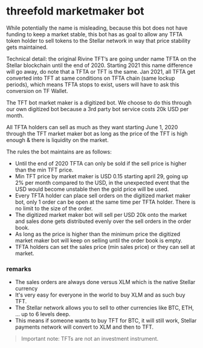 # threefold marketmaker bot

While potentially the name is misleading, because this bot does not have funding to keep a market stable, 
this bot has as goal to allow any TFTA token holder to sell tokens to the Stellar network in way that price stability gets maintained.

Technical detail: the original Rivine TFT’s are going under name TFTA on the Stellar blockchain until the end of 2020. Starting 2021 this name difference will go away, do note that a TFTA or TFT is the same. Jan 2021, all TFTA get converted into TFT at same conditions on TFTA chain (same lockup periods), which means TFTA stops to exist, users will have to ask this conversion on TF Wallet.

The TFT bot market maker is a digitized bot. We choose to do this through our own digitized bot because a 3rd party bot service costs 20k USD per month.

All TFTA holders can sell as much as they want starting June 1, 2020 through the TFT market maker bot as long as the price of the TFT is high enough & there is liquidity on the market.

The rules the bot maintains are as follows:

- Until the end of 2020 TFTA can only be sold if the sell price is higher than the min TFT price.
- Min TFT price by market maker is USD 0.15 starting april 29, going up 2% per month compared to the USD, in the unexpected event that the USD would become unstable then the gold price will be used.
- Every TFTA holder can place sell orders on the digitized market maker bot, only 1 order can be open at the same time per TFTA holder. There is no limit to the size of the order.
- The digitized market maker bot will sell per USD 20k onto the market and sales done gets distributed evenly over the sell orders in the order book. 
- As long as the price is higher than the minimum price the digitized market maker bot will keep on selling until the order book is empty.
- TFTA holders can set the sales price (min sales price) or they can sell at market. 

### remarks

- The sales orders are always done versus XLM which is the native Stellar currency
- It's very easy for everyone in the world to buy XLM and as such buy TFT.
- The Stellar network allows you to sell to other currencies like BTC, ETH, ... up to 6 levels deep. 
- This means if someone wants to buy TFT for BTC, it will still work, Stellar payments network will convert to XLM and then to TFT. 



> Important note: TFTs are not an investment instrument.